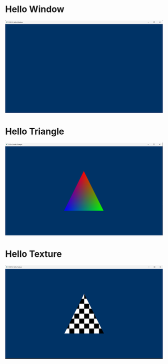 # Hello Window
![](https://github.com/jgw2000/DirectX-12/blob/main/D3D12HelloWorld/images/HelloWindow.png)

# Hello Triangle
![](https://github.com/jgw2000/DirectX-12/blob/main/D3D12HelloWorld/images/HelloTriangle.png)

# Hello Texture
![](https://github.com/jgw2000/DirectX-12/blob/main/D3D12HelloWorld/images/HelloTexture.png)
